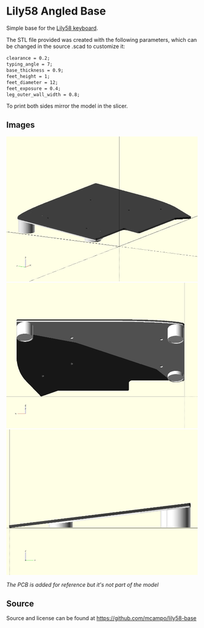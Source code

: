 # Lily58 Angled Base

Simple base for the [Lily58 keyboard](https://github.com/kata0510/Lily58).

The STL file provided was created with the following parameters, which can be changed in the source .scad to customize it:

```
clearance = 0.2;
typing_angle = 7;
base_thickness = 0.9;
feet_height = 1;
feet_diameter = 12;
feet_exposure = 0.4;
leg_outer_wall_width = 0.8;
```

To print both sides mirror the model in the slicer.

## Images

![Angled front-left](https://raw.githubusercontent.com/mcampo/lily58-base/main/images/angled-front-left.jpg)
![Angled back-bottom](https://raw.githubusercontent.com/mcampo/lily58-base/main/images/angled-back-bottom.jpg)
![Left](https://raw.githubusercontent.com/mcampo/lily58-base/main/images/left.jpg)

*The PCB is added for reference but it's not part of the model*

## Source

Source and license can be found at https://github.com/mcampo/lily58-base